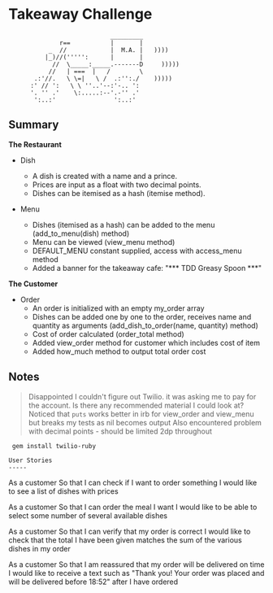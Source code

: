 Takeaway Challenge
==================
```
                            _________
              r==           |       |
           _  //            |  M.A. |   ))))
          |_)//(''''':      |       |
            //  \_____:_____.-------D     )))))
           //   | ===  |   /        \
       .:'//.   \ \=|   \ /  .:'':./    )))))
      :' // ':   \ \ ''..'--:'-.. ':
      '. '' .'    \:.....:--'.-'' .'
       ':..:'                ':..:'

 ```

Summary
-----

**The Restaurant**
* Dish
  * A dish is created with a name and a prince. 
  * Prices are input as a float with two decimal points.
  * Dishes can be itemised as a hash (itemise method).

* Menu
  * Dishes (itemised as a hash) can be added to the menu (add_to_menu(dish) method)
  * Menu can be viewed (view_menu method)
  * DEFAULT_MENU constant supplied, access with access_menu method
  * Added a banner for the takeaway cafe: "*** TDD Greasy Spoon ***"

**The Customer**
* Order
  * An order is initialized with an empty my_order array 
  * Dishes can be added one by one to the order, receives name and quantity as arguments (add_dish_to_order(name, quantity) method)
  * Cost of order calculated (order_total method)
  * Added view_order method for customer which includes cost of item 
  * Added how_much method to output total order cost


Notes
-----
 > Disappointed I couldn't figure out Twilio. it was asking me to pay for the account. 
 > Is there any recommended material I could look at? 
 > Noticed that `puts` works better in irb for view_order and view_menu but breaks my tests as nil becomes output
 > Also encountered problem with decimal points - should be limited 2dp throughout


 ```
  gem install twilio-ruby 

User Stories
-----

```
As a customer
So that I can check if I want to order something
I would like to see a list of dishes with prices

As a customer
So that I can order the meal I want
I would like to be able to select some number of several available dishes

As a customer
So that I can verify that my order is correct
I would like to check that the total I have been given matches the sum of the various dishes in my order

As a customer
So that I am reassured that my order will be delivered on time
I would like to receive a text such as "Thank you! Your order was placed and will be delivered before 18:52" after I have ordered
```